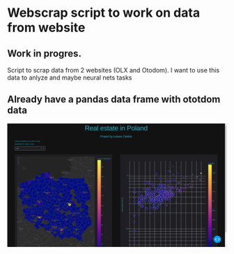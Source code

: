# Webscrap script to work on data from website

## Work in progres. 
Script to scrap data from 2 websites (OLX and Otodom). I want to use this data to anlyze and maybe neural nets tasks

## Already have a pandas data frame  with ototdom data
![](images/screen1.png)
